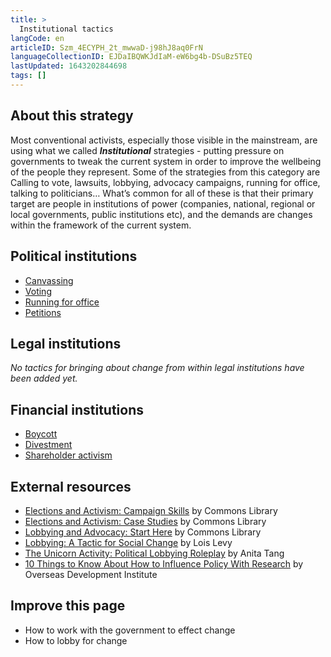 ```yaml
---
title: >
  Institutional tactics
langCode: en
articleID: Szm_4ECYPH_2t_mwwaD-j98hJ8aq0FrN
languageCollectionID: EJDaIBQWKJdIaM-eW6bg4b-DSuBz5TEQ
lastUpdated: 1643202844698
tags: []
---
```


## About this strategy

Most conventional activists, especially those visible in the mainstream, are using what we called _**Institutional**_ strategies - putting pressure on governments to tweak the current system in order to improve the wellbeing of the people they represent. Some of the strategies from this category are Calling to vote, lawsuits, lobbying, advocacy campaigns, running for office, talking to politicians… What’s common for all of these is that their primary target are people in institutions of power (companies, national, regional or local governments, public institutions etc), and the demands are changes within the framework of the current system.

## Political institutions

-   [Canvassing](/tactics/canvassing)
-   [Voting](/tactics/voting)
-   [Running for office](/tactics/running-for-office)
-   [Petitions](/tactics/petition)

## Legal institutions

_No tactics for bringing about change from within legal institutions have been added yet._

## Financial institutions

-   [Boycott](/tactics/boycot)
-   [Divestment](/tactics/divestment)
-   [Shareholder activism](/tactics/shareholder)

## External resources

-   [Elections and Activism: Campaign Skills](https://commonslibrary.org/elections-and-activism-campaign-skils/) by Commons Library
-   [Elections and Activism: Case Studies](https://commonslibrary.org/elections-and-activism-casestudies/) by Commons Library
-   [Lobbying and Advocacy: Start Here](https://commonslibrary.org/lobbying-and-advocacy-start-here/) by Commons Library
-   [Lobbying: A Tactic for Social Change](https://commonslibrary.org/lobbying-a-tactic-for-social-change/) by Lois Levy
-   [The Unicorn Activity: Political Lobbying Roleplay](https://commonslibrary.org/the-unicorn-activity-political-lobbying-role-play/) by Anita Tang
-   [10 Things to Know About How to Influence Policy With Research](https://commonslibrary.org/10-things-to-know-about-how-to-influence-policy-with-research/) by Overseas Development Institute

## Improve this page

-   How to work with the government to effect change
-   How to lobby for change